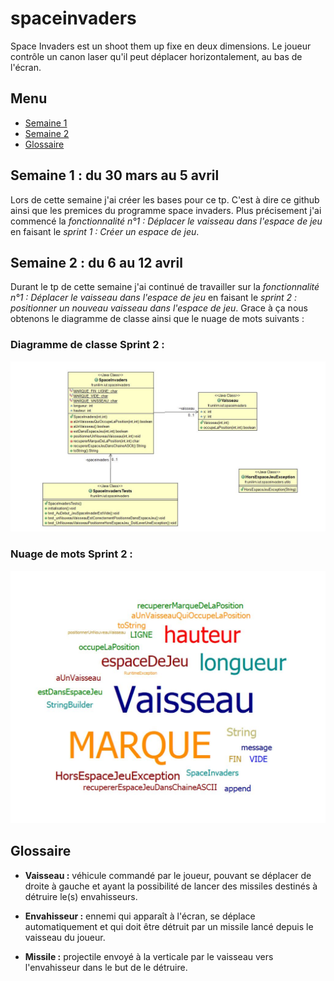 # spaceinvaders

Space Invaders est un shoot them up fixe en deux dimensions. Le joueur contrôle un canon laser qu'il peut déplacer horizontalement, au bas de l'écran.


## Menu
* [Semaine 1](#semaine1)
* [Semaine 2](#semaine2)
* [Glossaire](#glossaire)



## Semaine 1 : du 30 mars au 5 avril <a id="semaine1"></a>

Lors de cette semaine j'ai créer les bases pour ce tp. C'est à dire ce github ainsi que les premices du programme space invaders. Plus précisement j'ai commencé la *fonctionnalité n°1 : Déplacer le vaisseau dans l'espace de jeu* en faisant le *sprint 1 : Créer un espace de jeu*.



## Semaine 2 : du 6 au 12 avril <a id="semaine2"></a>

Durant le tp de cette semaine j'ai continué de travailler sur la *fonctionnalité n°1 : Déplacer le vaisseau dans l'espace de jeu* en faisant le *sprint 2 : positionner un nouveau vaisseau dans l'espace de jeu*. Grace à ça nous obtenons le diagramme de classe ainsi que le nuage de mots suivants : 

### Diagramme de classe Sprint 2 :
![](images/diagrammeSprint2.JPG)

### Nuage de mots Sprint 2 :
![ Diagramme de classe Sprint 2 :](images/NuageSprint2.JPG)



## Glossaire <a id="glossaire"></a>

* **Vaisseau :** véhicule commandé par le joueur, pouvant se déplacer de droite à gauche et ayant la possibilité de lancer des missiles destinés à détruire le(s) envahisseurs.

* **Envahisseur :** ennemi qui apparaît à l'écran, se déplace automatiquement et qui doit être détruit par un missile lancé depuis le vaisseau du joueur.

* **Missile :** projectile envoyé à la verticale par le vaisseau vers l'envahisseur dans le but de le détruire.
